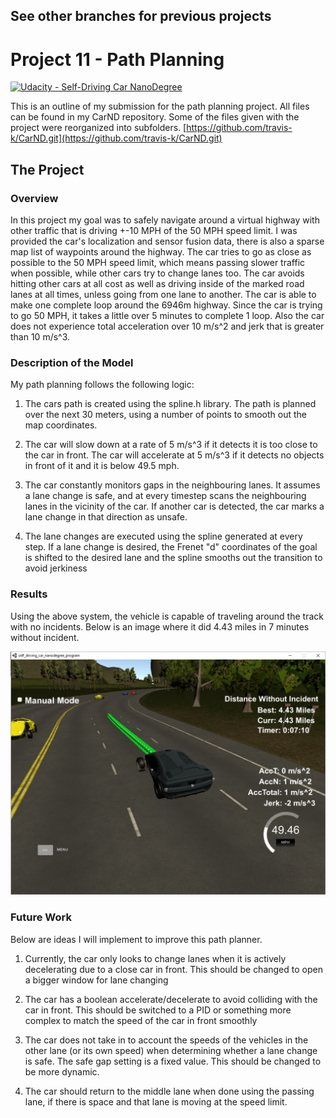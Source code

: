 See other branches for previous projects
---

# Project 11 - Path Planning
[![Udacity - Self-Driving Car NanoDegree](https://s3.amazonaws.com/udacity-sdc/github/shield-carnd.svg)](http://www.udacity.com/drive)

[//]: # (Image References)
[image1]: ./writeup_img/Capture.PNG "Success"

This is an outline of my submission for the path planning project. All files can be found in my CarND repository. Some of the files given with the project were reorganized into subfolders.
[https://github.com/travis-k/CarND.git](https://github.com/travis-k/CarND.git)

The Project
---

### Overview
In this project my goal was to safely navigate around a virtual highway with other traffic that is driving +-10 MPH of the 50 MPH speed limit. I was provided the car's localization and sensor fusion data, there is also a sparse map list of waypoints around the highway. The car tries to go as close as possible to the 50 MPH speed limit, which means passing slower traffic when possible, while other cars try to change lanes too. The car avoids hitting other cars at all cost as well as driving inside of the marked road lanes at all times, unless going from one lane to another. The car is able to make one complete loop around the 6946m highway. Since the car is trying to go 50 MPH, it takes a little over 5 minutes to complete 1 loop. Also the car does not experience total acceleration over 10 m/s^2 and jerk that is greater than 10 m/s^3.

### Description of the Model
My path planning follows the following logic:

1. The cars path is created using the spline.h library. The path is planned over the next 30 meters, using a number of points to smooth out the map coordinates. 

2. The car will slow down at a rate of 5 m/s^3 if it detects it is too close to the car in front. The car will accelerate at 5 m/s^3 if it detects no objects in front of it and it is below 49.5 mph. 

3. The car constantly monitors gaps in the neighbouring lanes. It assumes a lane change is safe, and at every timestep scans the neighbouring lanes in the vicinity of the car. If another car is detected, the car marks a lane change in that direction as unsafe.

4. The lane changes are executed using the spline generated at every step. If a lane change is desired, the Frenet "d" coordinates of the goal is shifted to the desired lane and the spline smooths out the transition to avoid jerkiness

### Results

Using the above system, the vehicle is capable of traveling around the track with no incidents. Below is an image where it did 4.43 miles in 7 minutes without incident. 

![Success of the Path Planning Model][image1]

### Future Work
Below are ideas I will implement to improve this path planner.

1. Currently, the car only looks to change lanes when it is actively decelerating due to a close car in front. This should be changed to open a bigger window for lane changing

2. The car has a boolean accelerate/decelerate to avoid colliding with the car in front. This should be switched to a PID or something more complex to match the speed of the car in front smoothly

3. The car does not take in to account the speeds of the vehicles in the other lane (or its own speed) when determining whether a lane change is safe. The safe gap setting is a fixed value. This should be changed to be more dynamic.

4. The car should return to the middle lane when done using the passing lane, if there is space and that lane is moving at the speed limit. 

